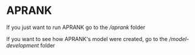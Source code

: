 # APRANK

If you just want to run APRANK go to the */aprank* folder

If you want to see how APRANK's model were created, go to the */model-development* folder
